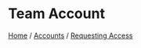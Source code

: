 # Team Account
[Home](./README.md) / [Accounts](accounts/README.md) / [Requesting Access](accounts/requesting_access.md)